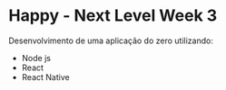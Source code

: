 # Happy - Next Level Week 3

 Desenvolvimento de uma aplicação do zero utilizando:
 
 - Node js
 - React 
 - React Native
